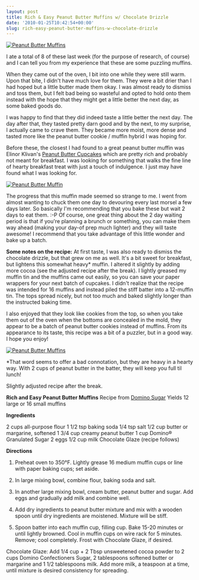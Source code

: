 ```yaml
---
layout: post
title: Rich & Easy Peanut Butter Muffins w/ Chocolate Drizzle
date: '2010-01-25T10:42:54+00:00'
slug: rich-easy-peanut-butter-muffins-w-chocolate-drizzle
---
```

<a href="http://www.flickr.com/photos/kstar810/4302553844/"><img src="http://farm5.static.flickr.com/4056/4302553844_afa0f529e3.jpg" alt="Peanut Butter Muffins" /></a>

I ate a total of 8 of these last week (for the purpose of research, of course) and I can tell you from my experience that these are some puzzling muffins. 

When they came out of the oven, I bit into one while they were still warm. Upon that bite, I didn't have much love for them. They were a bit drier than I had hoped but a little butter made them okay. I was almost ready to dismiss and toss them, but I felt bad being so wasteful and opted to hold onto them instead with the hope that they might get a little better the next day, as some baked goods do.

I was happy to find that they did indeed taste a little better the next day. The day after that, they tasted pretty darn good and by the next, to my surprise, I actually came to crave them. They became more moist, more dense and tasted more like the peanut butter cookie / muffin hybrid I was hoping for. 

Before these, the closest I had found to a great peanut butter muffin was Elinor Klivan's <a href="http://sweettreatsbakingblog.blogspot.com/2008/04/peanut-butter-cupcakes-with-chocolate.html">Peanut Butter Cupcakes</a> which are pretty rich and probably not meant for breakfast. I was looking for something that walks the fine line of hearty breakfast treat with just a touch of indulgence. I just may have found what I was looking for.

<a href="http://www.flickr.com/photos/kstar810/4302553456/"><img src="http://farm5.static.flickr.com/4037/4302553456_83fc54a26d.jpg" alt="Peanut Butter Muffin" /></a>

The progress that this muffin made seemed so strange to me. I went from almost wanting to chuck them one day to devouring every last morsel a few days later. So basically I'm recommending that you bake these but wait 2 days to eat them. :-P Of course, one great thing about the 2 day waiting period is that if you're planning a brunch or something, you can make them way ahead (making your day-of prep much lighter) and they will taste awesome! I recommend that you take advantage of this little wonder and bake up a batch.

<strong>Some notes on the recipe:</strong> At first taste, I was also ready to dismiss the chocolate drizzle, but that grew on me as well. It's a bit sweet for breakfast, but lightens this somewhat heavy* muffin. I altered it slightly by adding more cocoa (see the adjusted recipe after the break). I lightly greased my muffin tin and the muffins came out easily, so you can save your paper wrappers for your next batch of cupcakes. I didn't realize that the recipe was intended for 16 muffins and instead piled the stiff batter into a 12-muffin tin. The tops spread nicely, but not too much and baked slightly longer than the instructed baking time. 

I also enjoyed that they look like cookies from the top, so when you take them out of the oven when the bottoms are concealed in the mold, they appear to be a batch of peanut butter cookies instead of muffins. From its appearance to its taste, this recipe was a bit of a puzzler, but in a good way. I hope you enjoy!

<a href="http://www.flickr.com/photos/kstar810/4301805039/"><img src="http://farm5.static.flickr.com/4065/4301805039_f1be873bc7.jpg" alt="Peanut Butter Muffins" /></a>

*That word seems to offer a bad connotation, but they are heavy in a hearty way. With 2 cups of peanut butter in the batter, they will keep you full til lunch!

Slightly adjusted recipe after the break.

<!--more-->

<strong>Rich and Easy Peanut Butter Muffins</strong>
Recipe from <a href="http://www.dominosugar.com/Recipe.aspx?id=395">Domino Sugar</a>
Yields 12 large or 16 small muffins

<strong>Ingredients</strong>

2 cups all-purpose flour
1 1/2 tsp baking soda
1/4 tsp salt
1/2 cup butter or margarine, softened
1 3/4 cup creamy peanut butter
1 cup Domino® Granulated Sugar
2 eggs
1/2 cup milk
Chocolate Glaze (recipe follows)

<strong>Directions</strong>
1. Preheat oven to 350°F. Lightly grease 16 medium muffin cups or line with paper baking cups; set aside.

2. In large mixing bowl, combine flour, baking soda and salt.

3. In another large mixing bowl, cream butter, peanut butter and sugar. Add eggs and gradually add milk and combine well.

4. Add dry ingredients to peanut butter mixture and mix with a wooden spoon until dry ingredients are moistened. Mixture will be stiff.

5. Spoon batter into each muffin cup, filling cup. Bake 15-20 minutes or until lightly browned. Cool in muffin cups on wire rack for 5 minutes. Remove; cool completely. Frost with Chocolate Glaze, if desired.

Chocolate Glaze: Add 1/4 cup + 2 Tbsp unsweetened cocoa powder to 2 cups Domino Confectioners Sugar, 2 tablespoons softened butter or margarine and 1 1/2 tablespoons milk. Add more milk, a teaspoon at a time, until mixture is desired consistency for spreading.

